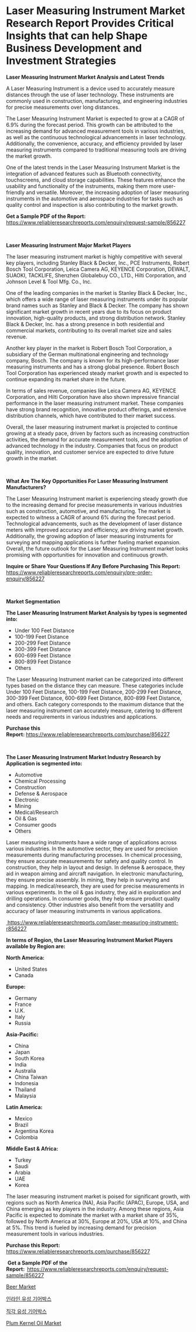 <p><h1>Laser Measuring Instrument Market Research Report Provides Critical Insights that can help Shape Business Development and Investment Strategies</h1></p><p><strong>Laser Measuring Instrument Market Analysis and Latest Trends</strong></p>
<p><p>A Laser Measuring Instrument is a device used to accurately measure distances through the use of laser technology. These instruments are commonly used in construction, manufacturing, and engineering industries for precise measurements over long distances.</p><p>The Laser Measuring Instrument Market is expected to grow at a CAGR of 6.9% during the forecast period. This growth can be attributed to the increasing demand for advanced measurement tools in various industries, as well as the continuous technological advancements in laser technology. Additionally, the convenience, accuracy, and efficiency provided by laser measuring instruments compared to traditional measuring tools are driving the market growth.</p><p>One of the latest trends in the Laser Measuring Instrument Market is the integration of advanced features such as Bluetooth connectivity, touchscreens, and cloud storage capabilities. These features enhance the usability and functionality of the instruments, making them more user-friendly and versatile. Moreover, the increasing adoption of laser measuring instruments in the automotive and aerospace industries for tasks such as quality control and inspection is also contributing to the market growth.</p></p>
<p><strong>Get a Sample PDF of the Report:&nbsp;</strong> <a href="https://www.reliableresearchreports.com/enquiry/request-sample/856227">https://www.reliableresearchreports.com/enquiry/request-sample/856227</a></p>
<p>&nbsp;</p>
<p><strong>Laser Measuring Instrument Major Market Players</strong></p>
<p><p>The laser measuring instrument market is highly competitive with several key players, including Stanley Black & Decker, Inc., PCE Instruments, Robert Bosch Tool Corporation, Leica Camera AG, KEYENCE Corporation, DEWALT, SUAOKI, TACKLIFE, Shenzhen Globalebuy CO., LTD., Hilti Corporation, and Johnson Level & Tool Mfg. Co., Inc.</p><p>One of the leading companies in the market is Stanley Black & Decker, Inc., which offers a wide range of laser measuring instruments under its popular brand names such as Stanley and Black & Decker. The company has shown significant market growth in recent years due to its focus on product innovation, high-quality products, and strong distribution network. Stanley Black & Decker, Inc. has a strong presence in both residential and commercial markets, contributing to its overall market size and sales revenue.</p><p>Another key player in the market is Robert Bosch Tool Corporation, a subsidiary of the German multinational engineering and technology company, Bosch. The company is known for its high-performance laser measuring instruments and has a strong global presence. Robert Bosch Tool Corporation has experienced steady market growth and is expected to continue expanding its market share in the future.</p><p>In terms of sales revenue, companies like Leica Camera AG, KEYENCE Corporation, and Hilti Corporation have also shown impressive financial performance in the laser measuring instrument market. These companies have strong brand recognition, innovative product offerings, and extensive distribution channels, which have contributed to their market success.</p><p>Overall, the laser measuring instrument market is projected to continue growing at a steady pace, driven by factors such as increasing construction activities, the demand for accurate measurement tools, and the adoption of advanced technology in the industry. Companies that focus on product quality, innovation, and customer service are expected to drive future growth in the market.</p></p>
<p>&nbsp;</p>
<p><strong>What Are The Key Opportunities For Laser Measuring Instrument Manufacturers?</strong></p>
<p><p>The Laser Measuring Instrument market is experiencing steady growth due to the increasing demand for precise measurements in various industries such as construction, automotive, and manufacturing. The market is expected to witness a CAGR of around 6% during the forecast period. Technological advancements, such as the development of laser distance meters with improved accuracy and efficiency, are driving market growth. Additionally, the growing adoption of laser measuring instruments for surveying and mapping applications is further fueling market expansion. Overall, the future outlook for the Laser Measuring Instrument market looks promising with opportunities for innovation and continuous growth.</p></p>
<p><strong>Inquire or Share Your Questions If Any Before Purchasing This Report:</strong> <a href="https://www.reliableresearchreports.com/enquiry/pre-order-enquiry/856227">https://www.reliableresearchreports.com/enquiry/pre-order-enquiry/856227</a></p>
<p>&nbsp;</p>
<p><strong>Market Segmentation</strong></p>
<p><strong>The Laser Measuring Instrument Market Analysis by types is segmented into:</strong></p>
<p><ul><li>Under 100 Feet Distance</li><li>100-199 Feet Distance</li><li>200-299 Feet Distance</li><li>300-399 Feet Distance</li><li>600-699 Feet Distance</li><li>800-899 Feet Distance</li><li>Others</li></ul></p>
<p><p>The Laser Measuring Instrument market can be categorized into different types based on the distance they can measure. These categories include Under 100 Feet Distance, 100-199 Feet Distance, 200-299 Feet Distance, 300-399 Feet Distance, 600-699 Feet Distance, 800-899 Feet Distance, and others. Each category corresponds to the maximum distance that the laser measuring instrument can accurately measure, catering to different needs and requirements in various industries and applications.</p></p>
<p><strong>Purchase this Report:&nbsp;</strong><a href="https://www.reliableresearchreports.com/purchase/856227">https://www.reliableresearchreports.com/purchase/856227</a></p>
<p>&nbsp;</p>
<p><strong>The Laser Measuring Instrument Market Industry Research by Application is segmented into:</strong></p>
<p><ul><li>Automotive</li><li>Chemical Processing</li><li>Construction</li><li>Defense & Aerospace</li><li>Electronic</li><li>Mining</li><li>Medical/Research</li><li>Oil & Gas</li><li>Consumer goods</li><li>Others</li></ul></p>
<p><p>Laser measuring instruments have a wide range of applications across various industries. In the automotive sector, they are used for precision measurements during manufacturing processes. In chemical processing, they ensure accurate measurements for safety and quality control. In construction, they help in layout and design. In defense & aerospace, they aid in weapon aiming and aircraft navigation. In electronic manufacturing, they ensure precise assembly. In mining, they help in surveying and mapping. In medical/research, they are used for precise measurements in various experiments. In the oil & gas industry, they aid in exploration and drilling operations. In consumer goods, they help ensure product quality and consistency. Other industries also benefit from the versatility and accuracy of laser measuring instruments in various applications.</p></p>
<p><a href="https://www.reliableresearchreports.com/laser-measuring-instrument-r856227">&nbsp;https://www.reliableresearchreports.com/laser-measuring-instrument-r856227</a></p>
<p><strong>In terms of Region, the Laser Measuring Instrument Market Players available by Region are:</strong></p>
<p>
    <p> <strong> North America: </strong>
        <ul>
            <li>United States</li>
            <li>Canada</li>
        </ul>
        </p> 
    <p> <strong> Europe: </strong>
        <ul>
            <li>Germany</li>
            <li>France</li>
            <li>U.K.</li>
            <li>Italy</li>
            <li>Russia</li>
        </ul>
        </p> 
    <p> <strong> Asia-Pacific: </strong>
        <ul>
            <li>China</li>
            <li>Japan</li>
            <li>South Korea</li>
            <li>India</li>
            <li>Australia</li>
            <li>China Taiwan</li>
            <li>Indonesia</li>
            <li>Thailand</li>
            <li>Malaysia</li>
        </ul>
        </p> 
    <p> <strong> Latin America: </strong>
        <ul>
            <li>Mexico</li>
            <li>Brazil</li>
            <li>Argentina Korea</li>
            <li>Colombia</li>
        </ul>
        </p> 
    <p> <strong> Middle East & Africa: </strong>
        <ul>
            <li>Turkey</li>
            <li>Saudi</li>
            <li>Arabia</li>
            <li>UAE</li>
            <li>Korea</li>
        </ul>
    </p>
    </p>
<p><p>The laser measuring instrument market is poised for significant growth, with regions such as North America (NA), Asia Pacific (APAC), Europe, USA, and China emerging as key players in the industry. Among these regions, Asia Pacific is expected to dominate the market with a market share of 35%, followed by North America at 30%, Europe at 20%, USA at 10%, and China at 5%. This trend is fueled by increasing demand for precision measurement tools in various industries.</p></p>
<p><strong>Purchase this Report: </strong><a href="https://www.reliableresearchreports.com/purchase/856227">https://www.reliableresearchreports.com/purchase/856227</a></p>
<p>&nbsp;<strong>Get a Sample PDF of the Report:&nbsp;&nbsp;</strong><a href="https://www.reliableresearchreports.com/enquiry/request-sample/856227">https://www.reliableresearchreports.com/enquiry/request-sample/856227</a></p>
<p><strong></strong></p>
<p><p><a href="https://github.com/wnxtvsgd56/Market-Research-Report-List-1/blob/main/beer-market.md">Beer Market</a></p><p><a href="https://github.com/dollarearner151/Market-Research-Report-List-1/blob/main/6489144163261.md">인라인 유성 기어박스</a></p><p><a href="https://github.com/Gregost89076vddcv/Market-Research-Report-List-1/blob/main/2519069163260.md">직각 유성 기어박스</a></p><p><a href="https://github.com/marlinacrngin/Market-Research-Report-List-1/blob/main/plum-kernel-oil-market.md">Plum Kernel Oil Market</a></p></p>